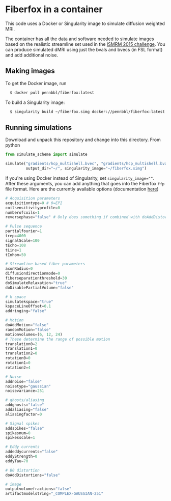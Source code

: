 # Fiberfox in a container

This code uses a Docker or Singularity image to simulate diffusion weighted MRI.

The container has all the data and software needed to simulate images based on the
realistic streamline set used in the [ISMRM 2015 challenge](http://tractometer.org/ismrm_2015_challenge/).
You can produce simulated dMRI using just the bvals and bvecs (in FSL format) and add additional
noise.

## Making images

To get the Docker image, run

```bash
  $ docker pull pennbbl/fiberfox:latest
```

To build a Singularity image:

```bash
  $ singularity build ~/fiberfox.simg docker://pennbbl/fiberfox:latest
```

## Running simulations

Download and unpack this repository and change into this directory. From python

```python
from simulate_scheme import simulate

simulate("gradients/hcp_multishell.bvec", "gradients/hcp_multishell.bval",
         output_dir="~/", singularity_image="~/fiberfox.simg")
```

If you're using Docker instead of Singularity, set `singularity_image=""`. After these arguments,
you can add anything that goes into the Fiberfox `ffp` file format. Here are the currently
available options (documentation [here](http://docs.mitk.org/nightly/org_mitk_views_fiberfoxview.html))

```python
# Acquisition parameters
acquisitiontype=0 # 0=EPI
coilsensitivityprofile=0
numberofcoils=1
reversephase="false" # Only does something if combined with doAddDistortions

# Pulse sequence
partialfourier=1
trep=4000
signalScale=100
tEcho=108
tLine=1
tInhom=50

# Streamline-based fiber parameters
axonRadius=0
diffusiondirectionmode=0
fiberseparationthreshold=30
doSimulateRelaxation="true"
doDisablePartialVolume="false"

# k space
simulatekspace="true"
kspaceLineOffset=0.1
addringing="false"

# Motion
doAddMotion="false"
randomMotion="false"
motionvolumes=(6, 12, 24)
# These determine the range of possible motion
translation0=2
translation1=0
translation2=0
rotation0=0
rotation1=0
rotation2=4

# Noise
addnoise="false"
noisetype="gaussian"
noisevariance=251

# ghosts/aliasing
addghosts="false"
addaliasing="false"
aliasingfactor=0

# Signal spikes
addspikes="false"
spikesnum=0
spikesscale=1

# Eddy currents
addeddycurrents="false"
eddyStrength=0
eddyTau=70

# B0 distortion
doAddDistortions="false"

# image
outputvolumefractions="false"
artifactmodelstring="_COMPLEX-GAUSSIAN-251"
```
